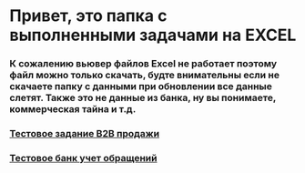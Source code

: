 # Привет, это папка с выполненными задачами на EXCEL
### К сожалению вьювер файлов Excel не работает поэтому файл можно только скачать, будте внимательны если не скачаете папку с данными при обновлении все данные слетят. Также это не данные из банка, ну вы понимаете, коммерческая тайна и т.д.
### [Тестовое задание B2B продажи](https://1drv.ms/x/s!AsLqH3zt8IIOgggdaZhk5YvXYTzk?e=G2TJam)  
### [Тестовое банк учет обращений](https://1drv.ms/x/s!AsLqH3zt8IIOggqbv9hXt7j4Axxp?e=kbL7b5)
